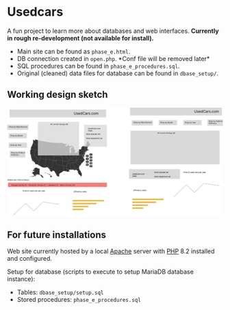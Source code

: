 # Usedcars
A fun project to learn more about databases and web interfaces. **Currently in rough re-development (not available for install).**

- Main site can be found as `phase_e.html`.
- DB connection created in `open.php`. \*Conf file will be removed later*    
- SQL procedures can be found in `phase_e_procedures.sql`.  
- Original (cleaned) data files for database can be found in `dbase_setup/`. 

## Working design sketch
![the usedcars.com dashboard](https://github.com/tefanodaniel/Usedcars/blob/main/my%20idea%20for%20web%20layout.png)

## For future installations
Web site currently hosted by a local [Apache](https://httpd.apache.org/) server with [PHP](https://www.php.net/) 8.2 installed and configured.

Setup for database (scripts to execute to setup MariaDB database instance):  
- Tables: `dbase_setup/setup.sql`  
- Stored procedures: `phase_e_procedures.sql`
